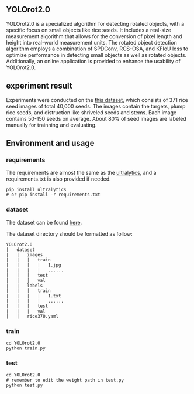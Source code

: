 ## YOLOrot2.0
YOLOrot2.0 is a specialized algorithm for detecting rotated objects, with a specific focus on small objects like rice seeds. It includes a real-size measurement algorithm that allows for the conversion of pixel length and height into real-world measurement units. The rotated object detection algorithm employs a combination of SPDConv, RCS-OSA, and KFIoU loss to optimize performance in detecting small objects as well as rotated objects. Additionally, an online application is provided to enhance the usability of YOLOrot2.0.


## experiment result
Experiments were conducted on the [this dataset](https://www.kaggle.com/datasets/cccccabbage/rice370), which consists of 371 rice seed images of total 40,000 seeds.
The images contain the targets, plump rice seeds, and distruction like shriveled seeds and stems. Each image contains 50-150 seeds on average.
About 80% of seed images are labeled manually for trainning and evaluating.

## Environment and usage

### requirements
The requirements are almost the same as the [ultralytics](https://github.com/ultralytics/ultralytics), and a requirements.txt is also provided if needed.
```
pip install ultralytics
# or pip install -r requirements.txt
```

### dataset
The dataset can be found [here](https://www.kaggle.com/datasets/cccccabbage/rice370).

The dataset directory should be formatted as follow:
```
YOLOrot2.0
|   dataset
|   |   images
|   |   |   train
|   |   |   |   1.jpg
|   |   |   |   ......
|   |   |   test
|   |   |   val
|   |   labels
|   |   |   train
|   |   |   |   1.txt
|   |   |   |   ......
|   |   |   test
|   |   |   val
|   |   rice370.yaml
```

### train
```
cd YOLOrot2.0
python train.py
```

### test
```
cd YOLOrot2.0
# remember to edit the weight path in test.py
python test.py
```
